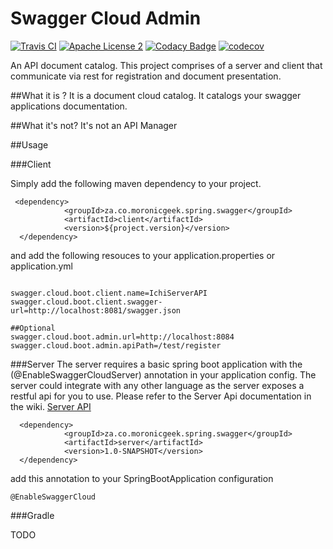 Swagger Cloud Admin
===================
[![Travis CI](https://travis-ci.org/moronicgeek/SwaggerCloud.svg?branch=master)](https://travis-ci.org/moronicgeek/SwaggerCloud.svg?branch=master)
[![Apache License 2](https://img.shields.io/badge/license-ASF2-blue.svg)](https://www.apache.org/licenses/LICENSE-2.0.txt)
[![Codacy Badge](https://api.codacy.com/project/badge/Grade/1c17f07400bc4dbc9e9bc93861d73bb8)](https://www.codacy.com/app/patel-muhammed/SwaggerCloud?utm_source=github.com&amp;utm_medium=referral&amp;utm_content=moronicgeek/SwaggerCloud&amp;utm_campaign=Badge_Grade)
[![codecov](https://codecov.io/gh/moronicgeek/SwaggerCloud/branch/master/graph/badge.svg)](https://codecov.io/gh/moronicgeek/SwaggerCloud)

An API document catalog. This project comprises of a server and client that communicate via rest for registration and document presentation. 

##What it is ?
It is a document cloud catalog. It catalogs your swagger applications documentation.  

##What it's not?
It's not an API Manager
 
 
##Usage
 
###Client

Simply add the following maven dependency to your project.
```
 <dependency>
            <groupId>za.co.moronicgeek.spring.swagger</groupId>
            <artifactId>client</artifactId>
            <version>${project.version}</version>
  </dependency>
```
 
 
and add the following resouces to your application.properties or application.yml
```

swagger.cloud.boot.client.name=IchiServerAPI
swagger.cloud.boot.client.swagger-url=http://localhost:8081/swagger.json

##Optional
swagger.cloud.boot.admin.url=http://localhost:8084
swagger.cloud.boot.admin.apiPath=/test/register

```
 
###Server
 The server requires a basic spring boot application with the (@EnableSwaggerCloudServer) annotation in your application config.
 The server could integrate with any other language as the server exposes a restful api for you to use. Please refer to the Server Api documentation in the wiki. [Server API](https://github.com/moronicgeek/SwaggerCloud/wiki/Server-Api)
 
 ```
   <dependency>
             <groupId>za.co.moronicgeek.spring.swagger</groupId>
             <artifactId>server</artifactId>
             <version>1.0-SNAPSHOT</version>
   </dependency>
 ```
 
 add this annotation to your SpringBootApplication configuration
 
 ```
 @EnableSwaggerCloud
 ```
 
 

###Gradle

 TODO
 
